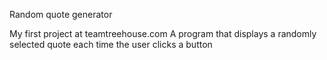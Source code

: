 Random quote generator

My first project at teamtreehouse.com
A program that displays a randomly selected quote each time the user clicks a button
